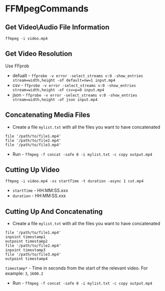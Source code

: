 # FFMpegCommands

## Get Video\Audio File Information

`ffmpeg -i video.mp4`

## Get Video Resolution 
Use FFprob

* defualt - `ffprobe -v error -select_streams v:0 -show_entries stream=width,height -of default=nw=1 input.mp4`
* csv - `ffprobe -v error -select_streams v:0 -show_entries stream=width,height -of csv=p=0 input.mp4`
* json - `ffprobe -v error -select_streams v:0 -show_entries stream=width,height -of json input.mp4`

## Concatenating Media Files
* Create a file `mylist.txt` with all the files you want to have concatenated
```
file '/path/to/file1.mp4'
file '/path/to/file2.mp4' 
file '/path/to/file3.mp4'
```
* Run - `ffmpeg -f concat -safe 0 -i mylist.txt -c copy output.mp4`

## Cutting Up Video

`ffmpeg -i video.mp4 -ss startTime -t duration -async 1 cut.mp4`

* `startTime` - HH:MM:SS.xxx
* `duration` - HH:MM:SS.xxx

## Cutting Up And Concatenating
* Create a file `mylist.txt` with all the files you want to have concatenated

```
file '/path/to/file1.mp4'
inpoint timestamp1
outpoint timestamp2
file '/path/to/file2.mp4' 
inpoint timestamp3
file '/path/to/file3.mp4'
outpoint timestamp4
```
`timestamp*` - Time in seconds from the start of the relevant video. For example: `3`, `1600.2`

* Run - `ffmpeg -f concat -safe 0 -i mylist.txt -c copy output.mp4`
